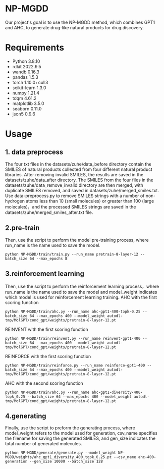 NP-MGDD
=======
  Our project's goal is to use the NP-MGDD method, which combines GPT1 and AHC, to generate drug-like natural products for drug discovery.
# Requirements
* Python 3.8.10
* rdkit 2022.9.5
* wandb 0.16.3
* pandas 1.5.3
* torch 1.10.0+cull3
* scikit-learn 1.3.0
* numpy 1.21.4
* tdqm 4.61.2
* matplotlib 3.5.0
* seaborn 0.11.0
* json5 0.9.6
# Usage
## 1. data preprocess
The four txt files in the datasets/zuhe/data_before directory contain the SMILES of natural products collected from four different natural product libraries. After removing invalid SMILES, the results are saved in the datasets/zuhe/data_after directory. The SMILES from the four files in the datasets/zuhe/data_remove_invalid directory are then merged, with duplicate SMILES removed, and saved in datasets/zuhe/merged_smiles.txt. Use data-preprocess.py to remove SMILES strings with a number of non-hydrogen atoms less than 10 (small molecules) or greater than 100 (large molecules)，and the processed SMILES strings are saved in the datasets/zuhe/merged_smiles_after.txt file.
## 2.pre-train
  Then, use the script to perform the model pre-training process, where run_name is the name used to save the model.
~~~
python NP-MGDD/train/train.py --run_name pretrain-8-layer-12 --batch_size 64 --max_epochs 8
~~~
## 3.reinforcement learning
  Then, use the script to perform the reinforcement learning process，where run_name is the name used to save the model and model_weight indicates which model is used for reinforcement learning training.
  AHC with the first scoring function 
~~~
python NP-MGDD/train/ahc.py --run_name ahc-gpt1-400-topk-0.25 --batch_size 64 --max_epochs 400 --model_weight autodl-tmp/MolGPT/cond_gpt/weights/pretrain-8-layer-12.pt
~~~
  REINVENT with the first scoring function
~~~
python NP-MGDD/train/reinvent.py --run_name reinvent-gpt1-400 --batch_size 64 --max_epochs 400 --model_weight autodl-tmp/MolGPT/cond_gpt/weights/pretrain-8-layer-12.pt
~~~
REINFORCE with the first scoring function
~~~
python NP-MGDD/train/reinforce.py --run_name reinforce-gpt1-400 --batch_size 64 --max_epochs 400 --model_weight autodl-tmp/MolGPT/cond_gpt/weights/pretrain-8-layer-12.pt
~~~
  AHC with the second scoring function
~~~
python NP-MGDD/train/ahc.py --run_name ahc-gpt1-diversity-400-topk_0.25 --batch_size 64 --max_epochs 400 --model_weight autodl-tmp/MolGPT/cond_gpt/weights/pretrain-8-layer-12.pt
~~~
## 4.generating
  Finally, use the script to preform the generating process, where model_weight refers to the model used for generation, csv_name specifies the filename for saving the generated SMILES, and gen_size indicates the total number of generated molecules.
~~~
python NP-MGDD/generate/generate.py --model_weight NP-MGDD/weights/ahc_gpt1_diversity_400_topk_0.25.pt --csv_name ahc-400-generation --gen_size 10000 --batch_size 128
~~~
